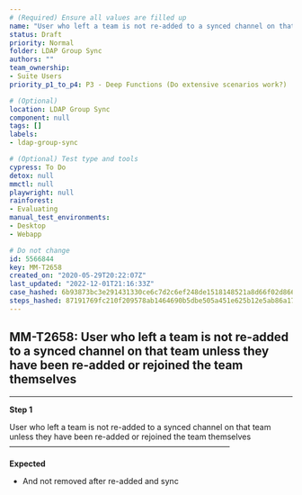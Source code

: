 ```yaml
---
# (Required) Ensure all values are filled up
name: "User who left a team is not re-added to a synced channel on that team unless they have been re-added or rejoined the team themselves"
status: Draft
priority: Normal
folder: LDAP Group Sync
authors: ""
team_ownership: 
- Suite Users
priority_p1_to_p4: P3 - Deep Functions (Do extensive scenarios work?)

# (Optional)
location: LDAP Group Sync
component: null
tags: []
labels: 
- ldap-group-sync

# (Optional) Test type and tools
cypress: To Do
detox: null
mmctl: null
playwright: null
rainforest: 
- Evaluating
manual_test_environments: 
- Desktop
- Webapp

# Do not change
id: 5566844
key: MM-T2658
created_on: "2020-05-29T20:22:07Z"
last_updated: "2022-12-01T21:16:33Z"
case_hashed: 6b93873bc3e291431330ce6c7d2c6ef248de1518148521a8d66f02d8662addbbf13467adc0f63124a4224c79bdd45752
steps_hashed: 87191769fc210f209578ab1464690b5dbe505a451e625b12e5ab86a1731b32fe18a217940ca195fb7dca727e676de236
---
```


<!-- (Auto-generated) Based on frontmatter's "key" and "name" -->

## MM-T2658: User who left a team is not re-added to a synced channel on that team unless they have been re-added or rejoined the team themselves

---

**Step 1**

User who left a team is not re-added to a synced channel on that team unless they have been re-added or rejoined the team themselves\
————————————————————————————

**Expected**

- And not removed after re-added and sync
